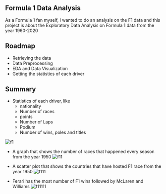
## Formula 1 Data Analysis

As a Formula 1 fan myself, I wanted to do an analysis on the F1 data and this
project is about the Exploratory Data Analysis on Formula 1 data from the year 1960-2020

## Roadmap

- Retrieving the data
- Data Preprocessing
- EDA and Data Visualization
- Getting the statistics of each driver

## Summary

* Statistics of each driver, like
    - nationality
    - Number of races
    - points
    - Number of Laps
    - Podium
    - Number of wins, poles and titles
    
![f1](https://user-images.githubusercontent.com/94665209/189041043-a56603ed-c19a-4025-b543-4c0873373240.PNG)

* A graph that shows the number of races that happened every season from the year 1950
![f11](https://user-images.githubusercontent.com/94665209/189041051-2bb2cb73-45bd-4953-a2fe-8d578318e960.PNG)

* A scatter plot that shows the countries that have hosted F1 race from the year 1950
![f111](https://user-images.githubusercontent.com/94665209/189041054-e559d3e1-c382-42a8-a170-02a599581c4e.PNG)

* Ferari has the most number of F1 wins followed by McLaren and Williams
![f11111](https://user-images.githubusercontent.com/94665209/189041057-d6135c05-6c67-4c6b-b1c0-2810255ac6c5.PNG)
